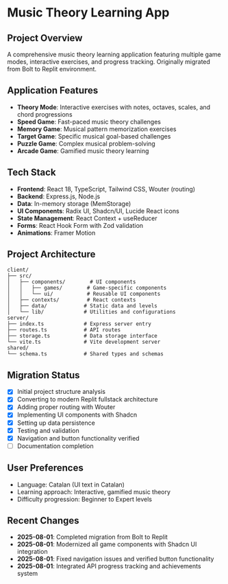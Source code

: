 # Music Theory Learning App

## Project Overview
A comprehensive music theory learning application featuring multiple game modes, interactive exercises, and progress tracking. Originally migrated from Bolt to Replit environment.

## Application Features
- **Theory Mode**: Interactive exercises with notes, octaves, scales, and chord progressions
- **Speed Game**: Fast-paced music theory challenges
- **Memory Game**: Musical pattern memorization exercises  
- **Target Game**: Specific musical goal-based challenges
- **Puzzle Game**: Complex musical problem-solving
- **Arcade Game**: Gamified music theory learning

## Tech Stack
- **Frontend**: React 18, TypeScript, Tailwind CSS, Wouter (routing)
- **Backend**: Express.js, Node.js
- **Data**: In-memory storage (MemStorage)
- **UI Components**: Radix UI, Shadcn/UI, Lucide React icons
- **State Management**: React Context + useReducer
- **Forms**: React Hook Form with Zod validation
- **Animations**: Framer Motion

## Project Architecture
```
client/
├── src/
│   ├── components/        # UI components
│   │   ├── games/        # Game-specific components
│   │   └── ui/           # Reusable UI components
│   ├── contexts/         # React contexts
│   ├── data/            # Static data and levels
│   └── lib/             # Utilities and configurations
server/
├── index.ts             # Express server entry
├── routes.ts            # API routes
├── storage.ts           # Data storage interface
└── vite.ts              # Vite development server
shared/
└── schema.ts            # Shared types and schemas
```

## Migration Status
- [x] Initial project structure analysis
- [x] Converting to modern Replit fullstack architecture
- [x] Adding proper routing with Wouter
- [x] Implementing UI components with Shadcn
- [x] Setting up data persistence
- [x] Testing and validation
- [x] Navigation and button functionality verified
- [ ] Documentation completion

## User Preferences
- Language: Catalan (UI text in Catalan)
- Learning approach: Interactive, gamified music theory
- Difficulty progression: Beginner to Expert levels

## Recent Changes
- **2025-08-01**: Completed migration from Bolt to Replit
- **2025-08-01**: Modernized all game components with Shadcn UI integration
- **2025-08-01**: Fixed navigation issues and verified button functionality
- **2025-08-01**: Integrated API progress tracking and achievements system
